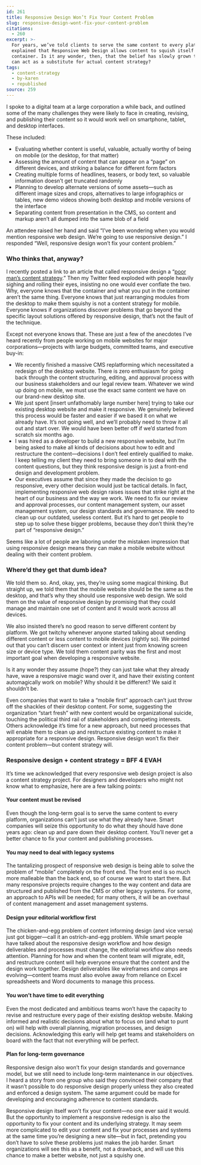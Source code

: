 ```yaml
---
id: 261
title: Responsive Design Won’t Fix Your Content Problem
slug: responsive-design-wont-fix-your-content-problem
citations:
  - 260
excerpt: >-
  For years, we’ve told clients to serve the same content to every platform. We
  explained that Responsive Web Design allows content to squish itself into any
  container. Is it any wonder, then, that the belief has slowly grown that RWD
  can act as a substitute for actual content strategy?
tags:
  - content-strategy
  - by-karen
  - republished
source: 259
---
```

I spoke to a digital team at a large corporation a while back, and outlined some of the many challenges they were likely to face in creating, revising, and publishing their content so it would work well on smartphone, tablet, and desktop interfaces.


These included:
<ul>
	<li>Evaluating whether content is useful, valuable, actually worthy of being on mobile (or the desktop, for that matter)</li>
	<li>Assessing the amount of content that can appear on a “page” on different devices, and striking a balance for different form factors</li>
	<li>Creating multiple forms of headlines, teasers, or body text, so valuable information doesn’t get truncated randomly</li>
	<li>Planning to develop alternate versions of some assets—such as different image sizes and crops, alternatives to large infographics or tables, new demo videos showing both desktop and mobile versions of the interface</li>
	<li>Separating content from presentation in the CMS, so content and markup aren’t all dumped into the same blob of a field</li>
</ul>
An attendee raised her hand and said “I’ve been wondering when you would mention responsive web design. We’re going to use responsive design.” I responded “Well, responsive design won’t fix your content problem.”
<h3>Who thinks that, anyway?</h3>
I recently posted a link to an article that called responsive design a “<a href="http://karenmcgrane.com/sources/responsive-design-is-a-poor-mans-content-strategy/">poor man’s content strategy</a>.” Then my Twitter feed exploded with people heavily sighing and rolling their eyes, insisting no one would ever conflate the two. Why, everyone knows that the container and what you put in the container aren’t the same thing. Everyone knows that just rearranging modules from the desktop to make them squishy is not a content strategy for mobile. Everyone knows if organizations discover problems that go beyond the specific layout solutions offered by responsive design, that’s not the fault of the technique.

Except not everyone knows that. These are just a few of the anecdotes I’ve heard recently from people working on mobile websites for major corporations—projects with large budgets, committed teams, and executive buy-in:
<ul>
	<li>We recently finished a massive CMS replatforming which necessitated a redesign of the desktop website. There is zero enthusiasm for going back through the content structuring, editing, and approval process with our business stakeholders and our legal review team. Whatever we wind up doing on mobile, we must use the exact same content we have on our brand-new desktop site.</li>
	<li>We just spent [insert unfathomably large number here] trying to take our existing desktop website and make it responsive. We genuinely believed this process would be faster and easier if we based it on what we already have. It’s not going well, and we’ll probably need to throw it all out and start over. We would have been better off if we’d started from scratch six months ago.</li>
	<li>I was hired as a developer to build a new responsive website, but I’m being asked to make all kinds of decisions about how to edit and restructure the content—decisions I don’t feel entirely qualified to make. I keep telling my client they need to bring someone in to deal with the content questions, but they think responsive design is just a front-end design and development problem.</li>
	<li>Our executives assume that since they made the decision to go responsive, every other decision would just be tactical details. In fact, implementing responsive web design raises issues that strike right at the heart of our business and the way we work. We need to fix our review and approval processes, our content management system, our asset management system, our design standards and governance. We need to clean up our outdated, useless content. But it’s hard to get people to step up to solve these bigger problems, because they don’t think they’re part of “responsive design.”</li>
</ul>
Seems like a lot of people are laboring under the mistaken impression that using responsive design means they can make a mobile website without dealing with their content problem.
<h3>Where’d they get that dumb idea?</h3>
We told them so. And, okay, yes, they’re using some magical thinking. But straight up, we told them that the mobile website should be the same as the desktop, and that’s why they should use responsive web design. We sold them on the value of responsive design by promising that they could manage and maintain one set of content and it would work across all devices.

We also insisted there’s no good reason to serve different content by platform. We got twitchy whenever anyone started talking about sending different content or less content to mobile devices (rightly so). We pointed out that you can’t discern user context or intent just from knowing screen size or device type. We told them content parity was the first and most important goal when developing a responsive website.

Is it any wonder they assume (hope?) they can just take what they already have, wave a responsive magic wand over it, and have their existing content automagically work on mobile? Why should it be different? We said it shouldn’t be.

Even companies that want to take a “mobile first” approach can’t just throw off the shackles of their desktop content. For some, suggesting the organization “start fresh” with new content would be organizational suicide, touching the political third rail of stakeholders and competing interests. Others acknowledge it’s time for a new approach, but need processes that will enable them to clean up and restructure existing content to make it appropriate for a responsive design. Responsive design won’t fix their content problem—but content strategy will.
<h3>Responsive design + content strategy = BFF 4 EVAH</h3>
It’s time we acknowledged that every responsive web design project is also a content strategy project. For designers and developers who might not know what to emphasize, here are a few talking points:
<h4>Your content must be revised</h4>
Even though the long-term goal is to serve the same content to every platform, organizations can’t just use what they already have. Smart companies will seize this opportunity to do what they should have done years ago: clean up and pare down their desktop content. You’ll never get a better chance to fix your content and publishing processes.
<h4>You may need to deal with legacy systems</h4>
The tantalizing prospect of responsive web design is being able to solve the problem of “mobile” completely on the front end. The front end is so much more malleable than the back end, so of course we want to start there. But many responsive projects require changes to the way content and data are structured and published from the CMS or other legacy systems. For some, an approach to APIs will be needed; for many others, it will be an overhaul of content management and asset management systems.
<h4>Design your editorial workflow first</h4>
The chicken-and-egg problem of content informing design (and vice versa) just got bigger—call it an ostrich-and-egg problem. While smart people have talked about the responsive design workflow and how design deliverables and processes must change, the editorial workflow also needs attention. Planning for how and when the content team will migrate, edit, and restructure content will help everyone ensure that the content and the design work together. Design deliverables like wireframes and comps are evolving—content teams must also evolve away from reliance on Excel spreadsheets and Word documents to manage this process.
<h4>You won’t have time to edit everything</h4>
Even the most dedicated and ambitious teams won’t have the capacity to revise and restructure every page of their existing desktop website. Making informed and realistic decisions about what to focus on (and what to punt on) will help with overall planning, migration processes, and design decisions. Acknowledging this early will help get teams and stakeholders on board with the fact that not everything will be perfect.
<h4>Plan for long-term governance</h4>
Responsive design also won’t fix your design standards and governance model, but we still need to include long-term maintenance in our objectives. I heard a story from one group who said they convinced their company that it wasn’t possible to do responsive design properly unless they also created and enforced a design system. The same argument could be made for developing and encouraging adherence to content standards.

Responsive design itself won’t fix your content—no one ever said it would. But the opportunity to implement a responsive redesign is also the opportunity to fix your content and its underlying strategy. It may seem more complicated to edit your content and fix your processes and systems at the same time you’re designing a new site—but in fact, pretending you don’t have to solve these problems just makes the job harder. Smart organizations will see this as a benefit, not a drawback, and will use this chance to make a better website, not just a squishy one.
